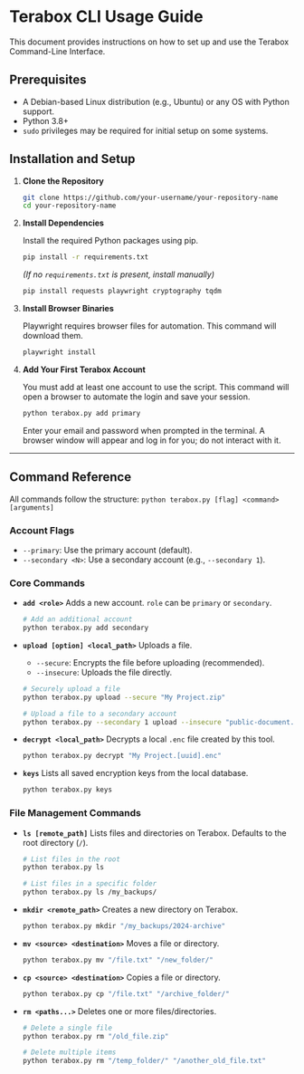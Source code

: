 # Terabox CLI Usage Guide

This document provides instructions on how to set up and use the Terabox Command-Line Interface.

## Prerequisites

- A Debian-based Linux distribution (e.g., Ubuntu) or any OS with Python support.
- Python 3.8+
- `sudo` privileges may be required for initial setup on some systems.

## Installation and Setup

1.  **Clone the Repository**

    ```bash
    git clone https://github.com/your-username/your-repository-name
    cd your-repository-name
    ```

2.  **Install Dependencies**

    Install the required Python packages using pip.
    ```bash
    pip install -r requirements.txt
    ```
    *(If no `requirements.txt` is present, install manually)*
    ```bash
    pip install requests playwright cryptography tqdm
    ```

3.  **Install Browser Binaries**

    Playwright requires browser files for automation. This command will download them.
    ```bash
    playwright install
    ```

4.  **Add Your First Terabox Account**

    You must add at least one account to use the script. This command will open a browser to automate the login and save your session.
    ```bash
    python terabox.py add primary
    ```
    Enter your email and password when prompted in the terminal. A browser window will appear and log in for you; do not interact with it.

---

## Command Reference

All commands follow the structure: `python terabox.py [flag] <command> [arguments]`

### Account Flags
-   `--primary`: Use the primary account (default).
-   `--secondary <N>`: Use a secondary account (e.g., `--secondary 1`).

### Core Commands

-   **`add <role>`**
    Adds a new account. `role` can be `primary` or `secondary`.
    ```bash
    # Add an additional account
    python terabox.py add secondary
    ```

-   **`upload [option] <local_path>`**
    Uploads a file.
    -   `--secure`: Encrypts the file before uploading (recommended).
    -   `--insecure`: Uploads the file directly.
    ```bash
    # Securely upload a file
    python terabox.py upload --secure "My Project.zip"
    
    # Upload a file to a secondary account
    python terabox.py --secondary 1 upload --insecure "public-document.pdf"
    ```

-   **`decrypt <local_path>`**
    Decrypts a local `.enc` file created by this tool.
    ```bash
    python terabox.py decrypt "My Project.[uuid].enc"
    ```

-   **`keys`**
    Lists all saved encryption keys from the local database.
    ```bash
    python terabox.py keys
    ```

### File Management Commands

-   **`ls [remote_path]`**
    Lists files and directories on Terabox. Defaults to the root directory (`/`).
    ```bash
    # List files in the root
    python terabox.py ls
    
    # List files in a specific folder
    python terabox.py ls /my_backups/
    ```

-   **`mkdir <remote_path>`**
    Creates a new directory on Terabox.
    ```bash
    python terabox.py mkdir "/my_backups/2024-archive"
    ```

-   **`mv <source> <destination>`**
    Moves a file or directory.
    ```bash
    python terabox.py mv "/file.txt" "/new_folder/"
    ```

-   **`cp <source> <destination>`**
    Copies a file or directory.
    ```bash
    python terabox.py cp "/file.txt" "/archive_folder/"
    ```

-   **`rm <paths...>`**
    Deletes one or more files/directories.
    ```bash
    # Delete a single file
    python terabox.py rm "/old_file.zip"
    
    # Delete multiple items
    python terabox.py rm "/temp_folder/" "/another_old_file.txt"
    ```
